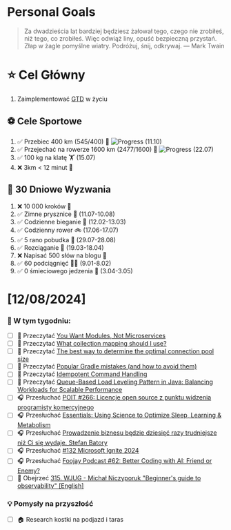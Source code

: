 
Personal Goals
==============
> Za dwadzieścia lat bardziej będziesz żałował tego, czego nie zrobiłeś, niż tego, co zrobiłeś. Więc odwiąż liny, opuść bezpieczną przystań. Złap w żagle pomyślne wiatry. Podróżuj, śnij, odkrywaj.
> — Mark Twain

# ⭐ Cel Główny
1. Zaimplementować [GTD](https://gettingthingsdone.com/) w życiu

## ⚽️ Cele Sportowe
1. ✅ Przebiec 400 km (545/400) 🏃 ![Progress](https://geps.dev/progress/136/) (11.10)
2. ✅ Przejechać na rowerze 1600 km (2477/1600) 🚴 ![Progress](https://geps.dev/progress/154/) (22.07)
3. ✅ 100 kg na klatę  🏋️ (15.07)
4. ❌ 3km < 12 minut 👟

## 🎯 30 Dniowe Wyzwania
1. ❌ 10 000 kroków 🦶 
2. ✅ Zimne prysznice 🚿 (11.07-10.08)
3. ✅ Codzienne bieganie 🏃 (12.02-13.03)
4. ✅ Codzienny rower 🚲 (17.06-17.07)
5. ✅ 5 rano pobudka 🌅 (29.07-28.08)
6. ✅ Rozciąganie 🧘 (19.03-18.04)
7. ❌ Napisać 500 słów na blogu 📝
8. ✅ 60 podciągnięć 🏋️‍♂️ (9.01-8.02)
9. ✅ 0 śmieciowego jedzenia 🍔 (3.04-3.05)

# [12/08/2024]
### 🚧 W tym tygodniu:
- [ ] 📗 Przeczytać [You Want Modules, Not Microservices](https://blogs.newardassociates.com/blog/2023/you-want-modules-not-microservices.html)
- [ ] 📗 Przeczytać [What collection mapping should I use?](https://in.relation.to/2024/11/12/-what-collection/)
- [ ] 📗 Przeczytać [The best way to determine the optimal connection pool size](https://vladmihalcea.com/optimal-connection-pool-size/)
- [ ] 📗 Przeczytać [Popular Gradle mistakes (and how to avoid them)](https://blog.allegro.tech/2024/11/popular-gradle-mistakes-and-how-to-avoid-them.html)
- [ ] 📗 Przeczytać [Idempotent Command Handling](https://event-driven.io/en/idempotent_command_handling/)
- [ ] 📗 Przeczytać [Queue-Based Load Leveling Pattern in Java: Balancing Workloads for Scalable Performance](https://java-design-patterns.com/patterns/queue-based-load-leveling/)
- [ ] 🎧 Przesłuchać [POIT #266: Licencje open source z punktu widzenia programisty komercyjnego](https://porozmawiajmyoit.pl/poit-266-licencje-open-source-z-punktu-widzenia-programisty-komercyjnego/)
- [ ] 🎧 Przesłuchać [Essentials: Using Science to Optimize Sleep, Learning & Metabolism](https://www.hubermanlab.com/episode/essentials-using-science-to-optimize-sleep-learning-metabolism)
- [ ] 🎧 Przesłuchać [Prowadzenie biznesu będzie dziesięć razy trudniejsze niż Ci się wydaje. Stefan Batory](https://youtu.be/dmO2HtJTqGg)
- [ ] 🎧 Przesłuchać [#132 Microsoft Ignite 2024](https://patoarchitekci.io/132/)
- [ ] 🎧 Przesłuchać [Foojay Podcast #62: Better Coding with AI: Friend or Enemy?](https://foojay.io/today/foojay-podcast-62/)
- [ ] 🎥 Obejrzeć [315. WJUG - Michał Niczyporuk "Beginner's guide to observability" [English]](https://youtu.be/PAA-CUh-O-E)

### 💡 Pomysły na przyszłość
- [ ] 🏠 Research kostki na podjazd i taras
